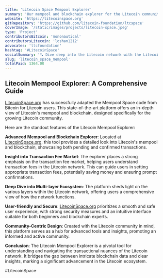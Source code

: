 ```yaml
---
title: 'Litecoin Space Mempool Explorer'
summary: 'Our mempool and blockchain explorer for the Litecoin community, focusing on the transaction fee market and multi-layer ecosystem'
website: 'https://litecoinspace.org'
gitRepository: 'https://github.com/litecoin-foundation/ltcspace'
coverImage: '/static/images/projects/litecoin-space.jpeg'
type: 'Project'
contributorsBitcoin: 'mononautical'
contributorsLitecoin: 'loshan1212'
advocates: 'ltcfoundation'
hashtag: '#LitecoinSpace'
socialSummary: '🔍 Dive deep into the Litecoin network with the Litecoin Mempool Explorer! Explore transactions, grasp fee markets, and uncover the multi-layer ecosystem. Make informed decisions with LitecoinSpace. Discover now: '
slug: 'litecoin_space_mempool'
totalPaid: 1364.00
---
```


## Litecoin Mempool Explorer: A Comprehensive Guide

[LitecoinSpace.org](https://LitecoinSpace.org) has successfully adapted the Mempool Space code from Bitcoin for Litecoin users. This state-of-the-art platform offers an in-depth view of Litecoin's mempool and blockchain, designed specifically for the growing Litecoin community.

Here are the standout features of the Litecoin Mempool Explorer:

**Advanced Mempool and Blockchain Explorer**:
Located at [LitecoinSpace.org](https://LitecoinSpace.org), this tool provides a detailed look into Litecoin's mempool and blockchain, showcasing both pending and confirmed transactions.

**Insight into Transaction Fee Market**:
The explorer places a strong emphasis on the transaction fee market, helping users understand transaction fees in the Litecoin network. This can guide users in setting appropriate transaction fees, potentially saving money and ensuring prompt confirmations.

**Deep Dive into Multi-layer Ecosystem**:
The platform sheds light on the various layers within the Litecoin network, offering users a comprehensive view of how the network functions.

**User-friendly and Secure**:
[LitecoinSpace.org](https://LitecoinSpace.org) prioritizes a smooth and safe user experience, with strong security measures and an intuitive interface suitable for both beginners and blockchain experts.

**Community-Centric Design**:
Created with the Litecoin community in mind, this platform serves as a hub for advanced tools and insights, promoting an informed and active community.

**Conclusion**:
The Litecoin Mempool Explorer is a pivotal tool for understanding and navigating the transactional nuances of the Litecoin network. It bridges the gap between intricate blockchain data and clear insights, marking a significant advancement in the Litecoin ecosystem.

#LitecoinSpace
